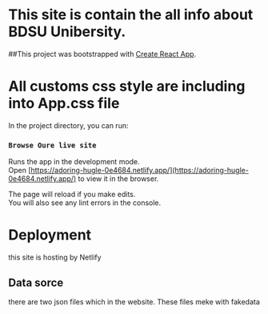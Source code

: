 # This site is contain the all info about BDSU Unibersity.

##This project was bootstrapped with [Create React App](https://github.com/facebook/create-react-app).

# All customs css style are including into App.css file

In the project directory, you can run:

### `Browse Oure live site `

Runs the app in the development mode.\
Open [https://adoring-hugle-0e4684.netlify.app/](https://adoring-hugle-0e4684.netlify.app/) to view it in the browser.

The page will reload if you make edits.\
You will also see any lint errors in the console.



# Deployment
this site is hosting by Netlify

## Data sorce
there are two json files which in the website. These files meke with fakedata 





